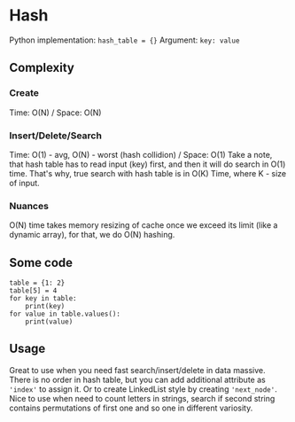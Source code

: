 # Hash
Python implementation: `hash_table = {}`
Argument: `key: value`

## Complexity
### Create
Time: O(N) / Space: O(N)
### Insert/Delete/Search
Time: O(1) - avg, O(N) - worst (hash collidion) / Space: O(1)
Take a note, that hash table has to read input (key) first, and then it will do search in O(1) time. That's why, true search with hash table is in O(K) Time, where K - size of input.
### Nuances
O(N) time takes memory resizing of cache once we exceed its limit (like a dynamic array), for that, we do O(N) hashing.

## Some code
```
table = {1: 2}
table[5] = 4
for key in table:
    print(key)
for value in table.values():
    print(value)
```

## Usage
Great to use when you need fast search/insert/delete in data massive.
There is no order in hash table, but you can add additional attribute as `'index'` to assign it. Or to create LinkedList style by creating `'next_node'`.
Nice to use when need to count letters in strings, search if second string contains permutations of first one and so one in different variosity.
